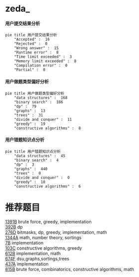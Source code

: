 # zeda_

<!-- tabs:start -->



#### **用户提交结果分析**

```mermaid
pie title 用户提交结果分析
    "Accepted" :  16
    "Rejected" :  0
    "Wrong answer" :  15
    "Runtime error" :  8
    "Time limit exceeded" :  3
    "Memory limit exceeded" :  8
    "Compilation error" :  0
    "Partial" :  0
```

#### **用户做题类型偏好分析**

```mermaid
pie title 用户做题类型偏好分析
    "data structures" :  168
    "binary search" :  186
    "dp" :  79
    "graphs" :  13
    "trees" :  31
    "divide and conquer" :  11
    "greedy" :  19
    "constructive algorithms" :  8
```
#### **用户错题知识点分析**

```mermaid
pie title 用户错题知识点分析
    "data structures" :  45
    "binary search" :  4
    "dp" :  3
    "graphs" :  440
    "trees" :  0
    "divide and conquer" :  0
    "greedy" :  10
    "constructive algorithms" :  6
```



<!-- tabs:end -->
# 推荐题目
[1391B](https://codeforces.com/contest/1391/problem/B)		brute force,
                        greedy,
                        implementation		  
[392B](https://codeforces.com/contest/392/problem/B)		dp		  
[276D](https://codeforces.com/contest/276/problem/D)		bitmasks,
                        dp,
                        greedy,
                        implementation,
                        math		  
[1344A](https://codeforces.com/contest/1344/problem/A)		math,
                        number theory,
                        sortings		  
[7B](https://codeforces.com/contest/7/problem/B)		implementation		  
[103C](https://codeforces.com/contest/103/problem/C)		constructive algorithms,
                        greedy		  
[612B](https://codeforces.com/contest/612/problem/B)		implementation,
                        math		  
[674F](https://codeforces.com/contest/674/problem/F)		dsu,graphs,sortings,trees		  
[437A](https://codeforces.com/contest/437/problem/A)		implementation		  
[815B](https://codeforces.com/contest/815/problem/B)		brute force,
                        combinatorics,
                        constructive algorithms,
                        math		  
